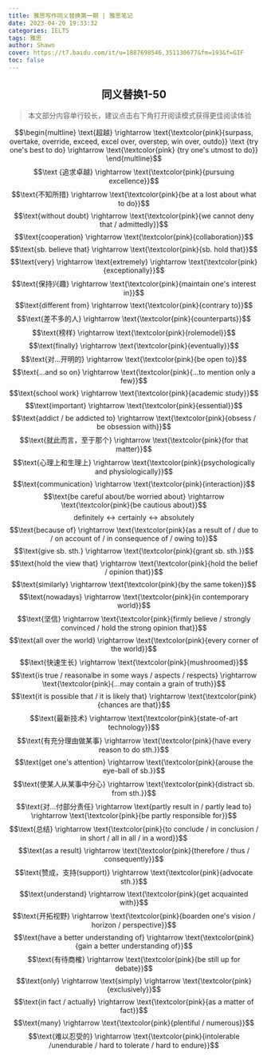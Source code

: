 ```yaml
---
title: 雅思写作同义替换第一期 | 雅思笔记
date: 2023-04-20 19:33:32
categories: IELTS
tags: 雅思
author: Shawn
cover: https://t7.baidu.com/it/u=1887698546,351130677&fm=193&f=GIF
toc: false
---
```


<center><h2><strong>同义替换1-50</strong></h2></center>

>本文部分内容单行较长，建议点击右下角打开阅读模式获得更佳阅读体验

$$\begin{multline}
\text{超越} \rightarrow \text{\textcolor{pink}{surpass, overtake, override, exceed, excel over, overstep, win over, outdo}}
\text {try one's best to do} \rightarrow  \text{\textcolor{pink} {try one's utmost to do}}
\end{multline}$$
$$\text {追求卓越} \rightarrow \text{\textcolor{pink}{pursuing excellence}}$$
$$\text{不知所措} \rightarrow \text{\textcolor{pink}{be at a lost about what to do}}$$
$$\text{without doubt} \rightarrow \text{\textcolor{pink}{we cannot deny that / admittedly}}$$
$$\text{cooperation} \rightarrow \text{\textcolor{pink}{collaboration}}$$
$$\text{sb. believe that} \rightarrow \text{\textcolor{pink}{sb. hold that}}$$
$$\text{very} \rightarrow \text{extremely} \rightarrow \text{\textcolor{pink}{exceptionally}}$$
$$\text{保持兴趣} \rightarrow \text{\textcolor{pink}{maintain one's interest in}}$$
$$\text{different from} \rightarrow \text{\textcolor{pink}{contrary to}}$$
$$\text{差不多的人} \rightarrow \text{\textcolor{pink}{counterparts}}$$
$$\text{榜样} \rightarrow \text{\textcolor{pink}{rolemodel}}$$
$$\text{finally} \rightarrow \text{\textcolor{pink}{eventually}}$$
$$\text{对...开明的} \rightarrow \text{\textcolor{pink}{be open to}}$$
$$\text{...and so on} \rightarrow \text{\textcolor{pink}{...to mention only a few}}$$
$$\text{school work} \rightarrow \text{\textcolor{pink}{academic study}}$$
$$\text{important} \rightarrow \text{\textcolor{pink}{essential}}$$
$$\text{addict / be addicted to} \rightarrow \text{\textcolor{pink}{obsess / be obsession with}}$$
$$\text{就此而言，至于那个} \rightarrow \text{\textcolor{pink}{for that matter}}$$
$$\text{心理上和生理上} \rightarrow \text{\textcolor{pink}{psychologically and physiologically}}$$
$$\text{communication} \rightarrow \text{\textcolor{pink}{interaction}}$$
$$\text{be careful about/be worried about} \rightarrow \text{\textcolor{pink}{be cautious about}}$$
$$\text{definitely} \leftrightarrow \text{certainly} \leftrightarrow \text{absolutely}$$
$$\text{because of} \rightarrow \text{\textcolor{pink}{as a result of / due to / on account of / in consequence of / owing to}}$$
$$\text{give sb. sth.} \rightarrow \text{\textcolor{pink}{grant sb. sth.}}$$
$$\text{hold the view that} \rightarrow \text{\textcolor{pink}{hold the belief / opinion that}}$$
$$\text{similarly} \rightarrow \text{\textcolor{pink}{by the same token}}$$
$$\text{nowadays} \rightarrow \text{\textcolor{pink}{in contemporary world}}$$
$$\text{坚信} \rightarrow \text{\textcolor{pink}{firmly believe / strongly convinced / hold the strong opinion that}}$$
$$\text{all over the world} \rightarrow \text{\textcolor{pink}{every corner of the world}}$$
$$\text{快速生长} \rightarrow \text{\textcolor{pink}{mushroomed}}$$
$$\text{is true / reasonalbe in some ways / aspects / respects} \rightarrow \text{\textcolor{pink}{...may contain a grain of truth}}$$
$$\text{it is possible that / it is likely that} \rightarrow \text{\textcolor{pink}{chances are that}}$$
$$\text{最新技术} \rightarrow \text{\textcolor{pink}{state-of-art technology}}$$
$$\text{有充分理由做某事} \rightarrow \text{\textcolor{pink}{have every reason to do sth.}}$$
$$\text{get one's attention} \rightarrow \text{\textcolor{pink}{arouse the eye-ball of sb.}}$$
$$\text{使某人从某事中分心} \rightarrow \text{\textcolor{pink}{distract sb. from sth.}}$$
$$\text{对...付部分责任} \rightarrow \text{partly result in / partly lead to} \rightarrow \text{\textcolor{pink}{be partly responsible for}}$$
$$\text{总结} \rightarrow \text{\textcolor{pink}{to conclude / in conclusion / in short / all in all / in a word}}$$
$$\text{as a result} \rightarrow \text{\textcolor{pink}{therefore / thus / consequently}}$$
$$\text{赞成，支持(support)} \rightarrow \text{\textcolor{pink}{advocate sth.}}$$
$$\text{understand} \rightarrow \text{\textcolor{pink}{get acquainted with}}$$
$$\text{开拓视野} \rightarrow \text{\textcolor{pink}{boarden one's vision / horizon / perspective}}$$
$$\text{have a better understanding of} \rightarrow \text{\textcolor{pink}{gain a better understanding of}}$$
$$\text{有待商榷} \rightarrow \text{\textcolor{pink}{be still up for debate}}$$
$$\text{only} \rightarrow \text{simply} \rightarrow \text{\textcolor{pink}{exclusively}}$$
$$\text{in fact / actually} \rightarrow \text{\textcolor{pink}{as a matter of fact}}$$
$$\text{many} \rightarrow \text{\textcolor{pink}{plentiful / numerous}}$$
$$\text{难以忍受的} \rightarrow \text{\textcolor{pink}{intolerable /unendurable / hard to tolerate / hard to endure}}$$


    
